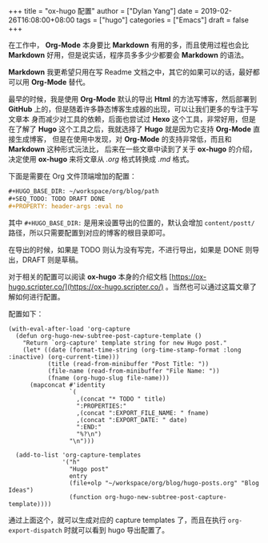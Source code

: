 +++
title = "ox-hugo 配置"
author = ["Dylan Yang"]
date = 2019-02-26T16:08:00+08:00
tags = ["hugo"]
categories = ["Emacs"]
draft = false
+++

在工作中， **Org-Mode** 本身要比 **Markdown** 有用的多，而且使用过程也会比
**Markdown** 好用，但是说实话，程序员多多少少都要会 **Markdown** 的语法。

**Markdown** 我更希望只用在写 Readme 文档之中，其它的如果可以的话，最好都可以用
**Org-Mode** 替代。

最早的时候，我是使用 **Org-Mode** 默认的导出 **Html** 的方法写博客，然后部署到
**GitHub** 上的，但是随着许多静态博客生成器的出现，可以让我们更多的专注于写文章本
身而减少对工具的依赖，后面也尝试过 **Hexo** 这个工具，非常好用，但是在了解了
**Hugo** 这个工具之后，我就选择了 **Hugo** 就是因为它支持 **Org-Mode** 直接生成博客，
但是在使用中发现，对 **Org-Mode** 的支持非常低，而且和 **Markdown** 这种形式沅法比，
后来在一些文章中读到了关于 **ox-hugo** 的介绍，决定使用 **ox-hugo** 来将文章从
_.org_ 格式转换成 _.md_ 格式。

下面是需要在 Org 文件顶端增加的配置：

```org
#+HUGO_BASE_DIR: ~/workspace/org/blog/path
#+SEQ_TODO: TODO DRAFT DONE
#+PROPERTY: header-args :eval no
```

其中 `#+HUGO_BASE_DIR:` 是用来设置导出的位置的，默认会增加
`content/postt/` 路径，所以只需要配置到对应的博客的根目录即可。

在导出的时候，如果是 TODO 则认为没有写完，不进行导出，如果是 DONE 则导
出，DRAFT 则是草稿。

对于相关的配置可以阅读 **ox-hugo** 本身的介绍文档
[https://ox-hugo.scripter.co/](https://ox-hugo.scripter.co/) 。当然也可以通过这篇文章了解如何进行配置。

配置如下：

```emacs-lisp
(with-eval-after-load 'org-capture
  (defun org-hugo-new-subtree-post-capture-template ()
    "Return `org-capture' template string for new Hugo post."
    (let* ((date (format-time-string (org-time-stamp-format :long :inactive) (org-current-time)))
           (title (read-from-minibuffer "Post Title: "))
           (file-name (read-from-minibuffer "File Name: "))
           (fname (org-hugo-slug file-name)))
      (mapconcat #'identity
                 `(
                   ,(concat "* TODO " title)
                   ":PROPERTIES:"
                   ,(concat ":EXPORT_FILE_NAME: " fname)
                   ,(concat ":EXPORT_DATE: " date)
                   ":END:"
                   "%?\n")
                 "\n")))

  (add-to-list 'org-capture-templates
               '("h"
                 "Hugo post"
                 entry
                 (file+olp "~/workspace/org/blog/hugo-posts.org" "Blog Ideas")
                 (function org-hugo-new-subtree-post-capture-template))))
```

通过上面这个，就可以生成对应的 capture templates 了，而且在执行
`org-export-dispatch` 时就可以看到 hugo 导出配置了。
